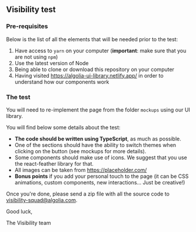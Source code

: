 ## Visibility test

### Pre-requisites

Below is the list of all the elements that will be needed prior to the test:

1. Have access to `yarn` on your computer (**important**: make sure that you are not using `npm`)
2. Use the latest version of Node
3. Being able to clone or download this repository on your computer
4. Having visited https://algolia-ui-library.netlify.app/ in order to understand how our components work

### The test

You will need to re-implement the page from the folder `mockups` using our UI library.

You will find below some details about the test:

- **The code should be written using TypeScript**, as much as possible.
- One of the sections should have the ability to switch themes when clicking on the button (see mockups for more details).
- Some components should make use of icons. We suggest that you use the react-feather library for that.
- All images can be taken from https://placeholder.com/
- **Bonus points** if you add your personal touch to the page (it can be CSS animations, custom components, new interactions... Just be creative!)

Once you're done, please send a zip file with all the source code to visibility-squad@algolia.com.

Good luck,

The Visibility team
